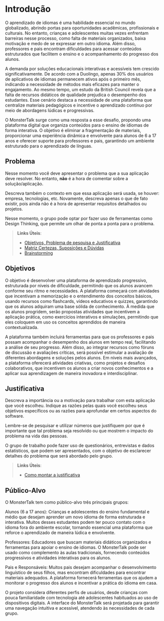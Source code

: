 # Introdução

O aprendizado de idiomas é uma habilidade essencial no mundo globalizado, abrindo portas para oportunidades acadêmicas, profissionais e culturais. No entanto, crianças e adolescentes muitas vezes enfrentam barreiras nesse processo, como falta de materiais organizados, baixa motivação e medo de se expressar em outro idioma. Além disso, professores e pais encontram dificuldades para acessar conteúdos estruturados que facilitem o ensino e o acompanhamento do progresso dos alunos.

A demanda por soluções educacionais interativas e acessíveis tem crescido significativamente. De acordo com a Duolingo, apenas 30% dos usuários de aplicativos de idiomas permanecem ativos após o primeiro mês, indicando a necessidade de métodos mais eficazes para manter o engajamento. Ao mesmo tempo, um estudo da British Council revela que a falta de recursos didáticos de qualidade prejudica o desempenho dos estudantes. Esse cenário destaca a necessidade de uma plataforma que centralize materiais pedagógicos e incentive o aprendizado contínuo por meio de abordagens lúdicas e progressivas.

O MonsterTalk surge como uma resposta a esse desafio, propondo uma plataforma digital que organiza conteúdos para o ensino de idiomas de forma interativa. O objetivo é eliminar a fragmentação de materiais, proporcionar uma experiência dinâmica e envolvente para alunos de 6 a 17 anos e oferecer suporte para professores e pais, garantindo um ambiente estruturado para o aprendizado de línguas.

## Problema

Nesse momento você deve apresentar o problema que a sua aplicação deve resolver. No entanto, **não** é a hora de comentar sobre a solução/aplicação.

Descreva também o contexto em que essa aplicação será usada, se  houver: empresa, tecnologias, etc. Novamente, descreva apenas o que de fato existir, pois ainda não é a hora de apresentar requisitos detalhados ou projetos.

Nesse momento, o grupo pode optar por fazer uso  de ferramentas como Design Thinking, que permite um olhar de ponta a ponta para o problema.

> **Links Úteis**:
> - [Objetivos, Problema de pesquisa e Justificativa](https://medium.com/@versioparole/objetivos-problema-de-pesquisa-e-justificativa-c98c8233b9c3)
> - [Matriz Certezas, Suposições e Dúvidas](https://medium.com/educa%C3%A7%C3%A3o-fora-da-caixa/matriz-certezas-suposi%C3%A7%C3%B5es-e-d%C3%BAvidas-fa2263633655)
> - [Brainstorming](https://www.euax.com.br/2018/09/brainstorming/)

## Objetivos

O objetivo é desenvolver uma plataforma de aprendizado progressivo, estruturada por níveis de dificuldade, permitindo que os alunos avancem conforme seu ritmo e necessidades. A plataforma começará com atividades que incentivam a memorização e o entendimento dos conceitos básicos, usando recursos como flashcards, vídeos educativos e quizzes, garantindo que os alunos adquiram uma base sólida de conhecimento. À medida que os alunos progridem, serão propostas atividades que incentivem a aplicação prática, como exercícios interativos e simulações, permitindo que eles coloquem em uso os conceitos aprendidos de maneira contextualizada.

A plataforma também incluirá ferramentas para que os professores e pais possam acompanhar o desempenho dos alunos em tempo real, facilitando a análise de seu progresso. Além disso, ao integrar recursos como fóruns de discussão e avaliações críticas, será possível estimular a avaliação de diferentes abordagens e soluções pelos alunos. Em níveis mais avançados, a plataforma oferecerá atividades criativas, como projetos e desafios colaborativos, que incentivem os alunos a criar novos conhecimentos e a aplicar sua aprendizagem de maneira inovadora e interdisciplinar.

## Justificativa

Descreva a importância ou a motivação para trabalhar com esta aplicação que você escolheu. Indique as razões pelas quais você escolheu seus objetivos específicos ou as razões para aprofundar em certos aspectos do software.

Lembre-se de pesquisar e utilizar números que justifiquem por que é importante que tal problema seja resolvido ou que mostrem o impacto do problema na vida das pessoas.

O grupo de trabalho pode fazer uso de questionários, entrevistas e dados estatísticos, que podem ser apresentados, com o objetivo de esclarecer detalhes do problema que será abordado pelo grupo.

> **Links Úteis**:
> - [Como montar a justificativa](https://guiadamonografia.com.br/como-montar-justificativa-do-tcc/)

## Público-Alvo

O MonsterTalk tem como público-alvo três principais grupos:

Alunos (6 a 17 anos): Crianças e adolescentes do ensino fundamental e médio que desejam aprender um novo idioma de forma estruturada e interativa. Muitos desses estudantes podem ter pouco contato com o idioma fora do ambiente escolar, tornando essencial uma plataforma que reforce o aprendizado de maneira lúdica e envolvente.

Professores: Educadores que buscam materiais didáticos organizados e ferramentas para apoiar o ensino de idiomas. O MonsterTalk pode ser usado como complemento às aulas tradicionais, fornecendo conteúdos progressivos e atividades interativas para os alunos.

Pais e Responsáveis: Muitos pais desejam acompanhar o desenvolvimento linguístico de seus filhos, mas encontram dificuldades para encontrar materiais adequados. A plataforma fornecerá ferramentas que os ajudem a monitorar o progresso dos alunos e incentivar a prática do idioma em casa.

O projeto considera diferentes perfis de usuários, desde crianças com pouca familiaridade com tecnologia até adolescentes habituados ao uso de dispositivos digitais. A interface do MonsterTalk será projetada para garantir uma navegação intuitiva e acessível, atendendo às necessidades de cada grupo.
